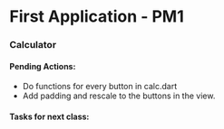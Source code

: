 # First Application - PM1

### Calculator

#### Pending Actions:
- Do functions for every button in calc.dart
- Add padding and rescale to the buttons in the view.

#### Tasks for next class:

